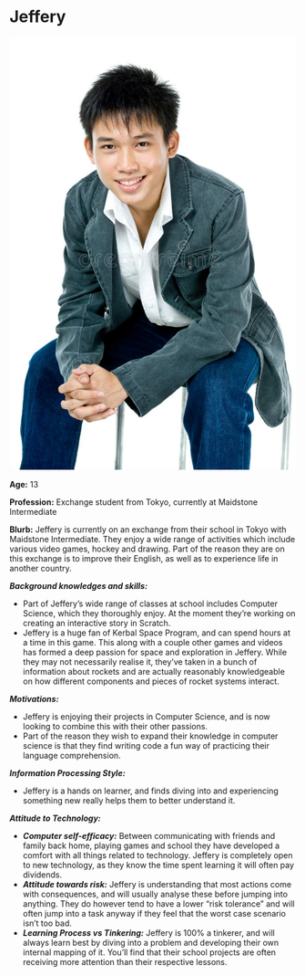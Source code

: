 # Jeffery

![Jeffery](./assets/jeffery.jpg)

**Age:** 13

**Profession:** Exchange student from Tokyo, currently at Maidstone
Intermediate

**Blurb:** Jeffery is currently on an exchange from their school in
Tokyo with Maidstone Intermediate. They enjoy a wide range of activities
which include various video games, hockey and drawing. Part of the
reason they are on this exchange is to improve their English, as well as
to experience life in another country.

***Background knowledges and skills:***

- Part of Jeffery’s wide range of classes at school includes Computer
  Science, which they thoroughly enjoy. At the moment they’re working on
  creating an interactive story in Scratch.
- Jeffery is a huge fan of Kerbal Space Program, and can spend hours at
  a time in this game. This along with a couple other games and videos
  has formed a deep passion for space and exploration in Jeffery. While
  they may not necessarily realise it, they’ve taken in a bunch of
  information about rockets and are actually reasonably knowledgeable on
  how different components and pieces of rocket systems interact.

***Motivations:***

- Jeffery is enjoying their projects in Computer Science, and is now
  looking to combine this with their other passions.
- Part of the reason they wish to expand their knowledge in computer
  science is that they find writing code a fun way of practicing their
  language comprehension.

***Information Processing Style:***

- Jeffery is a hands on learner, and finds diving into and experiencing
  something new really helps them to better understand it.

***Attitude to Technology:***

- ***Computer self-efficacy:*** Between communicating with friends and
  family back home, playing games and school they have developed a
  comfort with all things related to technology. Jeffery is completely
  open to new technology, as they know the time spent learning it will
  often pay dividends.
- ***Attitude towards risk:*** Jeffery is understanding that most
  actions come with consequences, and will usually analyse these before
  jumping into anything. They do however tend to have a lower “risk
  tolerance” and will often jump into a task anyway if they feel that
  the worst case scenario isn’t too bad.
- ***Learning Process vs Tinkering:*** Jeffery is 100% a tinkerer, and
  will always learn best by diving into a problem and developing their
  own internal mapping of it. You’ll find that their school projects are
  often receiving more attention than their respective lessons.
